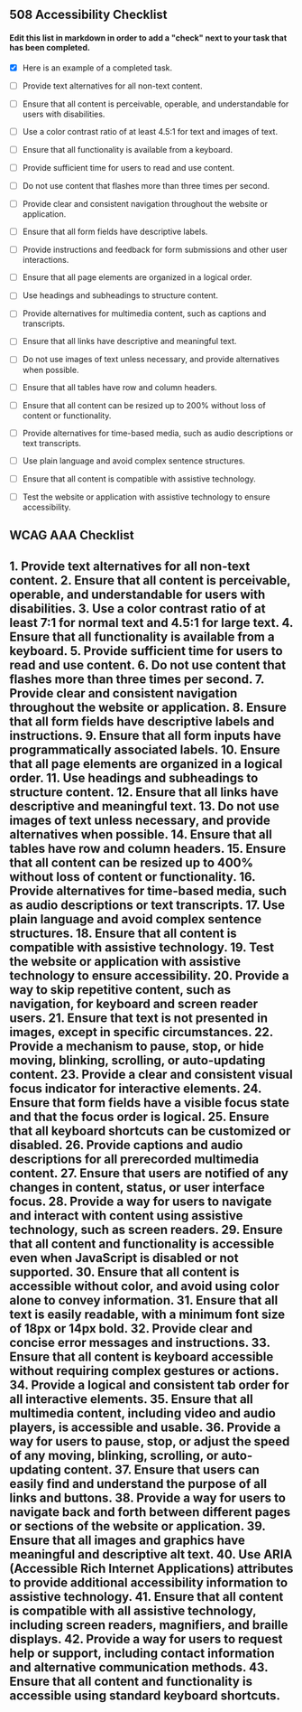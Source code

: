 <h2>508 Accessibility Checklist</h2>
<h4>Edit this list in markdown in order to add a "check" next to your task that has been completed.</h4>

- [x] Here is an example of a completed task.

- [ ] Provide text alternatives for all non-text content.
- [ ] Ensure that all content is perceivable, operable, and understandable for users with disabilities.
- [ ] Use a color contrast ratio of at least 4.5:1 for text and images of text.
- [ ] Ensure that all functionality is available from a keyboard.
- [ ] Provide sufficient time for users to read and use content.
- [ ] Do not use content that flashes more than three times per second.
- [ ] Provide clear and consistent navigation throughout the website or application.
- [ ] Ensure that all form fields have descriptive labels.
- [ ] Provide instructions and feedback for form submissions and other user interactions.
- [ ] Ensure that all page elements are organized in a logical order.
- [ ] Use headings and subheadings to structure content.
- [ ] Provide alternatives for multimedia content, such as captions and transcripts.
- [ ] Ensure that all links have descriptive and meaningful text.
- [ ] Do not use images of text unless necessary, and provide alternatives when possible.
- [ ] Ensure that all tables have row and column headers.
- [ ] Ensure that all content can be resized up to 200% without loss of content or functionality.
- [ ] Provide alternatives for time-based media, such as audio descriptions or text transcripts.
- [ ] Use plain language and avoid complex sentence structures.
- [ ] Ensure that all content is compatible with assistive technology.
- [ ] Test the website or application with assistive technology to ensure accessibility.


<h2>WCAG AAA Checklist<h2>
1. Provide text alternatives for all non-text content.
2. Ensure that all content is perceivable, operable, and understandable for users with disabilities.
3. Use a color contrast ratio of at least 7:1 for normal text and 4.5:1 for large text.
4. Ensure that all functionality is available from a keyboard.
5. Provide sufficient time for users to read and use content.
6. Do not use content that flashes more than three times per second.
7. Provide clear and consistent navigation throughout the website or application.
8. Ensure that all form fields have descriptive labels and instructions.
9. Ensure that all form inputs have programmatically associated labels.
10. Ensure that all page elements are organized in a logical order.
11. Use headings and subheadings to structure content.
12. Ensure that all links have descriptive and meaningful text.
13. Do not use images of text unless necessary, and provide alternatives when possible.
14. Ensure that all tables have row and column headers.
15. Ensure that all content can be resized up to 400% without loss of content or functionality.
16. Provide alternatives for time-based media, such as audio descriptions or text transcripts.
17. Use plain language and avoid complex sentence structures.
18. Ensure that all content is compatible with assistive technology.
19. Test the website or application with assistive technology to ensure accessibility.
20. Provide a way to skip repetitive content, such as navigation, for keyboard and screen reader users.
21. Ensure that text is not presented in images, except in specific circumstances.
22. Provide a mechanism to pause, stop, or hide moving, blinking, scrolling, or auto-updating content.
23. Provide a clear and consistent visual focus indicator for interactive elements.
24. Ensure that form fields have a visible focus state and that the focus order is logical.
25. Ensure that all keyboard shortcuts can be customized or disabled.
26. Provide captions and audio descriptions for all prerecorded multimedia content.
27. Ensure that users are notified of any changes in content, status, or user interface focus.
28. Provide a way for users to navigate and interact with content using assistive technology, such as screen readers.
29. Ensure that all content and functionality is accessible even when JavaScript is disabled or not supported.
30. Ensure that all content is accessible without color, and avoid using color alone to convey information.
31. Ensure that all text is easily readable, with a minimum font size of 18px or 14px bold.
32. Provide clear and concise error messages and instructions.
33. Ensure that all content is keyboard accessible without requiring complex gestures or actions.
34. Provide a logical and consistent tab order for all interactive elements.
35. Ensure that all multimedia content, including video and audio players, is accessible and usable.
36. Provide a way for users to pause, stop, or adjust the speed of any moving, blinking, scrolling, or auto-updating content.
37. Ensure that users can easily find and understand the purpose of all links and buttons.
38. Provide a way for users to navigate back and forth between different pages or sections of the website or application.
39. Ensure that all images and graphics have meaningful and descriptive alt text.
40. Use ARIA (Accessible Rich Internet Applications) attributes to provide additional accessibility information to assistive technology.
41. Ensure that all content is compatible with all assistive technology, including screen readers, magnifiers, and braille displays.
42. Provide a way for users to request help or support, including contact information and alternative communication methods.
43. Ensure that all content and functionality is accessible using standard keyboard shortcuts.
